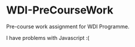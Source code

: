 # WDI-PreCourseWork
Pre-course work assignment for WDI Programme.

I have problems with Javascript :(

